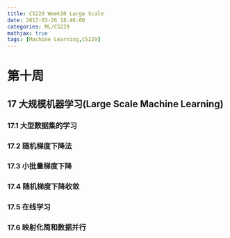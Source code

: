 ```yaml
---
title: CS229 Week10 Large Scale
date: 2017-03-26 18:46:00
categories: ML/CS229
mathjax: true
tags: [Machine Learning,CS229]
---
```

<!--more-->

# 第十周
## 17 大规模机器学习(Large Scale Machine Learning)
### 17.1 大型数据集的学习
### 17.2 随机梯度下降法
### 17.3 小批量梯度下降
### 17.4 随机梯度下降收敛
### 17.5 在线学习
### 17.6 映射化简和数据并行
